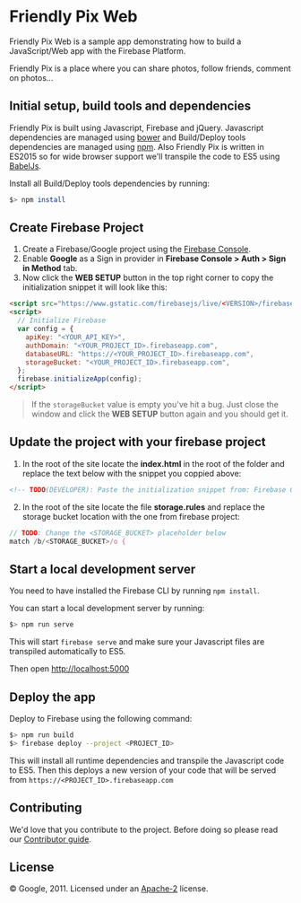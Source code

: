 # Friendly Pix Web

Friendly Pix Web is a sample app demonstrating how to build a JavaScript/Web app with the Firebase Platform.

Friendly Pix is a place where you can share photos, follow friends, comment on photos...


## Initial setup, build tools and dependencies

Friendly Pix is built using Javascript, Firebase and jQuery. Javascript dependencies are managed using [bower](http://bower.io/) and Build/Deploy tools dependencies are managed using [npm](https://www.npmjs.com/). Also Friendly Pix is written in ES2015 so for wide browser support we'll transpile the code to ES5 using [BabelJs](http://babeljs.io).

Install all Build/Deploy tools dependencies by running:

```bash
$> npm install
```


## Create Firebase Project
1. Create a Firebase/Google project using the [Firebase Console](https://firebase.google.com/console).
2. Enable **Google** as a Sign in provider in **Firebase Console > Auth > Sign in Method** tab.
3. Now click the **WEB SETUP** button in the top right corner to copy the initialization snippet it will look like this:

  ```html
  <script src="https://www.gstatic.com/firebasejs/live/<VERSION>/firebase.js"></script>
  <script>
    // Initialize Firebase
    var config = {
      apiKey: "<YOUR_API_KEY>",
      authDomain: "<YOUR_PROJECT_ID>.firebaseapp.com",
      databaseURL: "https://<YOUR_PROJECT_ID>.firebaseapp.com",
      storageBucket: "<YOUR_PROJECT_ID>.firebaseapp.com",
    };
    firebase.initializeApp(config);
  </script>
  ```

> If the `storageBucket` value is empty you've hit a bug. Just close the window and click the  **WEB SETUP** button again and you should get it.


## Update the project with your firebase project
1. In the root of the site locate the **index.html** in the root of the folder and replace the text below with the snippet you coppied above:

  ```html
  <!-- TODO(DEVELOPER): Paste the initialization snippet from: Firebase Console > Add Firebase to your web app. -->
  ```

2. In the root of the site locate the file __storage.rules__ and replace the storage bucket location with the one from firebase project:

  ```javascript
  // TODO: Change the <STORAGE_BUCKET> placeholder below
  match /b/<STORAGE_BUCKET>/o {
  ```

## Start a local development server

You need to have installed the Firebase CLI by running `npm install`.

You can start a local development server by running:

```bash
$> npm run serve
```

This will start `firebase serve` and make sure your Javascript files are transpiled automatically to ES5.

Then open [http://localhost:5000](http://localhost:5000)


## Deploy the app

Deploy to Firebase using the following command:

```bash
$> npm run build
$> firebase deploy --project <PROJECT_ID>
```

This will install all runtime dependencies and transpile the Javascript code to ES5.
Then this deploys a new version of your code that will be served from `https://<PROJECT_ID>.firebaseapp.com`


## Contributing

We'd love that you contribute to the project. Before doing so please read our [Contributor guide](../CONTRIBUTING.md).


## License

© Google, 2011. Licensed under an [Apache-2](../LICENSE) license.
